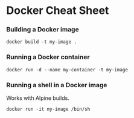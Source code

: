 # Docker Cheat Sheet

### Building a Docker image
```
docker build -t my-image .
```

### Running a Docker container
```
docker run -d --name my-container -t my-image
```

### Running a shell in a Docker image
Works with Alpine builds.
```
docker run -it my-image /bin/sh
```
